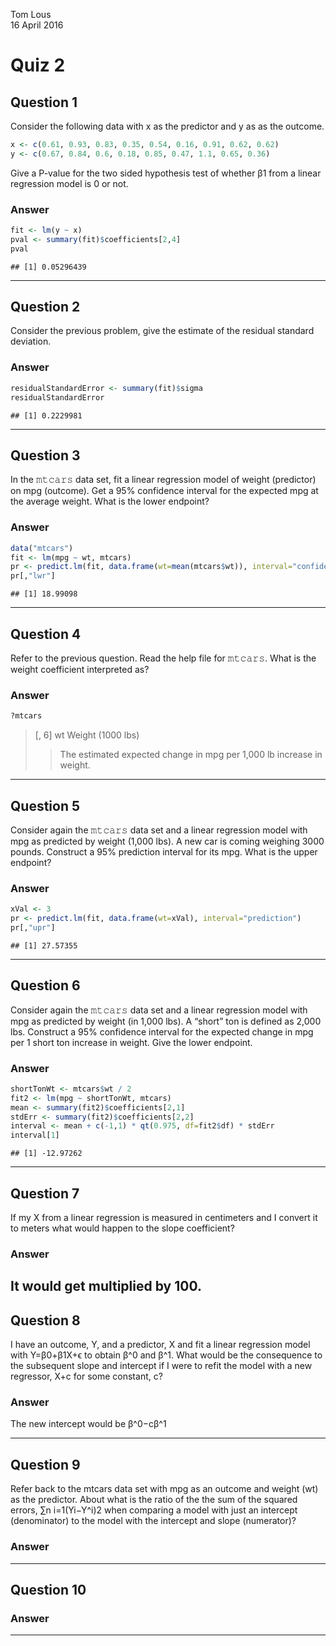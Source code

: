 Tom Lous  
16 April 2016  

# Quiz 2
## Question 1

Consider the following data with x as the predictor and y as as the outcome.


```r
x <- c(0.61, 0.93, 0.83, 0.35, 0.54, 0.16, 0.91, 0.62, 0.62)
y <- c(0.67, 0.84, 0.6, 0.18, 0.85, 0.47, 1.1, 0.65, 0.36)
```
Give a P-value for the two sided hypothesis test of whether β1 from a linear regression model is 0 or not.

### Answer


```r
fit <- lm(y ~ x)
pval <- summary(fit)$coefficients[2,4]
pval
```

```
## [1] 0.05296439
```


---

## Question 2

Consider the previous problem, give the estimate of the residual standard deviation.

### Answer


```r
residualStandardError <- summary(fit)$sigma
residualStandardError
```

```
## [1] 0.2229981
```

---

## Question 3

In the 𝚖𝚝𝚌𝚊𝚛𝚜 data set, fit a linear regression model of weight (predictor) on mpg (outcome). Get a 95% confidence interval for the expected mpg at the average weight. What is the lower endpoint?

### Answer


```r
data("mtcars")
fit <- lm(mpg ~ wt, mtcars)
pr <- predict.lm(fit, data.frame(wt=mean(mtcars$wt)), interval="confidence")
pr[,"lwr"]
```

```
## [1] 18.99098
```

---

## Question 4

Refer to the previous question. Read the help file for 𝚖𝚝𝚌𝚊𝚛𝚜. What is the weight coefficient interpreted as?

### Answer

```r
?mtcars
```

> [, 6]	wt	Weight (1000 lbs)
>> The estimated expected change in mpg per 1,000 lb increase in weight.


---

## Question 5

Consider again the 𝚖𝚝𝚌𝚊𝚛𝚜 data set and a linear regression model with mpg as predicted by weight (1,000 lbs). A new car is coming weighing 3000 pounds. Construct a 95% prediction interval for its mpg. What is the upper endpoint?

### Answer


```r
xVal <- 3
pr <- predict.lm(fit, data.frame(wt=xVal), interval="prediction")
pr[,"upr"]
```

```
## [1] 27.57355
```

---

## Question 6

Consider again the 𝚖𝚝𝚌𝚊𝚛𝚜 data set and a linear regression model with mpg as predicted by weight (in 1,000 lbs). A “short” ton is defined as 2,000 lbs. Construct a 95% confidence interval for the expected change in mpg per 1 short ton increase in weight. Give the lower endpoint.


### Answer



```r
shortTonWt <- mtcars$wt / 2
fit2 <- lm(mpg ~ shortTonWt, mtcars)
mean <- summary(fit2)$coefficients[2,1]
stdErr <- summary(fit2)$coefficients[2,2]
interval <- mean + c(-1,1) * qt(0.975, df=fit2$df) * stdErr
interval[1]
```

```
## [1] -12.97262
```

---

## Question 7

If my X from a linear regression is measured in centimeters and I convert it to meters what would happen to the slope coefficient?

### Answer


It would get multiplied by 100.
---


## Question 8

I have an outcome, Y, and a predictor, X and fit a linear regression model with Y=β0+β1X+ϵ to obtain β^0 and β^1. What would be the consequence to the subsequent slope and intercept if I were to refit the model with a new regressor, X+c for some constant, c?



### Answer

The new intercept would be β^0−cβ^1

---

## Question 9

Refer back to the mtcars data set with mpg as an outcome and weight (wt) as the predictor. About what is the ratio of the the sum of the squared errors, ∑n i=1(Yi−Y^i)2 when comparing a model with just an intercept (denominator) to the model with the intercept and slope (numerator)?



### Answer



---

## Question 10






### Answer




---


